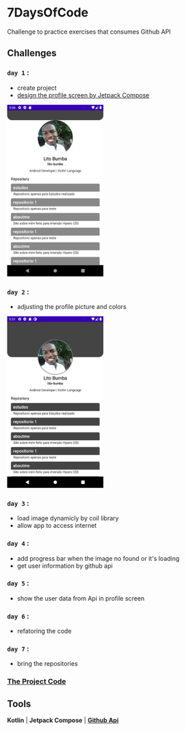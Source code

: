 # 7DaysOfCode

Challenge to practice exercises that consumes Github API

## Challenges

### `day 1` :
  * create project
  * [design the profile screen by Jetpack Compose](https://github.com/lito-bumba/7daysCode/tree/compose)
  
  <img height="400" src="https://github.com/lito-bumba/7daysCode/blob/dev/Screenshots/day1.png" />
  
### `day 2` :
  * adjusting the profile picture and colors
  
  <img height="400" src="https://github.com/lito-bumba/7daysCode/blob/dev/Screenshots/day2.png" />


### `day 3` :
  * load image dynamicly by coil library
  * allow app to access internet


### `day 4` :
  * add progress bar when the image no found or it's loading
  * get user information by github api

### `day 5` :
  * show the user data from Api in profile screen

### `day 6` :
  * refatoring the code

### `day 7` :
  * bring the repositories

### [The Project Code](https://github.com/lito-bumba/7daysCode/tree/dev)
## Tools
**Kotlin** |
**Jetpack Compose** |
**[Github Api](https://api.github.com/)**
